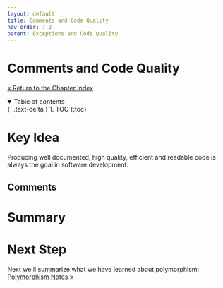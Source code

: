 ```yaml
---
layout: default
title: Comments and Code Quality
nav_order: 7.2
parent: Exceptions and Code Quality
---
```


# Comments and Code Quality
[&laquo; Return to the Chapter Index](index.md)

<details open markdown="block">
  <summary>
    Table of contents
  </summary>
  {: .text-delta }
1. TOC
{:toc}
</details>

# Key Idea
Producing well documented, high quality, efficient and readable code is always the goal in software development.

## Comments

# Summary

# Next Step

Next we'll summarize what we have learned about polymorphism: [Polymorphism Notes &raquo;](../6-polymorphism/notes.md)